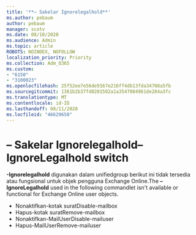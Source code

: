```yaml
---
title: '**– Sakelar Ignorelegalhold**'
ms.author: pebaum
author: pebaum
manager: scotv
ms.date: 08/10/2020
ms.audience: Admin
ms.topic: article
ROBOTS: NOINDEX, NOFOLLOW
localization_priority: Priority
ms.collection: Adm_O365
ms.custom:
- "6150"
- "3100023"
ms.openlocfilehash: 25f52ee7e56de9167e216ff4db13fda34708a5fb
ms.sourcegitcommit: 1361b2b37fd0201502a1a3547084961de284a3fc
ms.translationtype: MT
ms.contentlocale: id-ID
ms.lasthandoff: 08/11/2020
ms.locfileid: "46629658"
---
```

# <a name="ignorelegalhold-switch"></a><span data-ttu-id="3fb56-102">**– Sakelar Ignorelegalhold**</span><span class="sxs-lookup"><span data-stu-id="3fb56-102">**–IgnoreLegalhold** switch</span></span>

<span data-ttu-id="3fb56-103">**-Ignorelegalhold** digunakan dalam unifiedgroup berikut ini tidak tersedia atau fungsional untuk objek pengguna Exchange Online.</span><span class="sxs-lookup"><span data-stu-id="3fb56-103">The **–IgnoreLegalhold** used in the following commandlet isn't available or functional for Exchange Online user objects.</span></span>

- <span data-ttu-id="3fb56-104">Nonaktifkan-kotak surat</span><span class="sxs-lookup"><span data-stu-id="3fb56-104">Disable-mailbox</span></span>
- <span data-ttu-id="3fb56-105">Hapus-kotak surat</span><span class="sxs-lookup"><span data-stu-id="3fb56-105">Remove-mailbox</span></span>
- <span data-ttu-id="3fb56-106">Nonaktifkan-MailUser</span><span class="sxs-lookup"><span data-stu-id="3fb56-106">Disable-mailuser</span></span>
- <span data-ttu-id="3fb56-107">Hapus-MailUser</span><span class="sxs-lookup"><span data-stu-id="3fb56-107">Remove-mailuser</span></span>